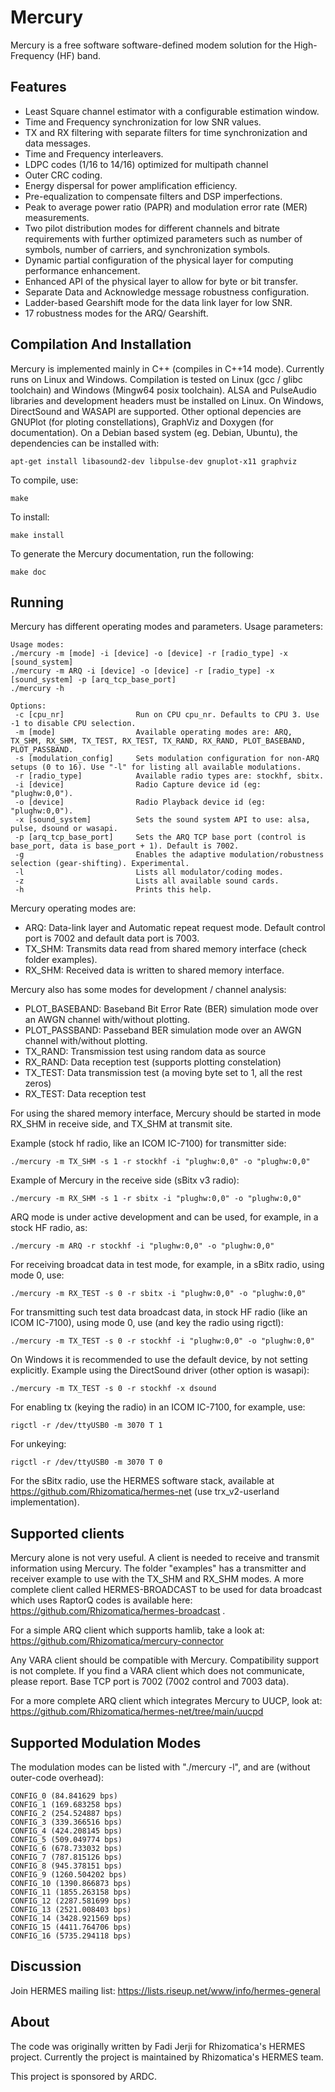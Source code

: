 # Mercury

Mercury is a free software software-defined modem solution for the High-Frequency (HF) band.

## Features

- Least Square channel estimator with a configurable estimation window.
- Time and Frequency synchronization for low SNR values.
- TX and RX filtering with separate filters for time synchronization and data messages.
- Time and Frequency interleavers.
- LDPC codes (1/16 to 14/16) optimized for multipath channel
- Outer CRC coding.
- Energy dispersal for power amplification efficiency.
- Pre-equalization to compensate filters and DSP imperfections.
- Peak to average power ratio (PAPR) and modulation error rate (MER) measurements.
- Two pilot distribution modes for different channels and bitrate requirements with further optimized parameters such as number of symbols, number of carriers, and synchronization symbols.
- Dynamic partial configuration of the physical layer for computing performance enhancement.
- Enhanced API of the physical layer to allow for byte or bit transfer.
- Separate Data and Acknowledge message robustness configuration.
- Ladder-based Gearshift mode for the data link layer for low SNR.
- 17 robustness modes for the ARQ/ Gearshift.


## Compilation And Installation

Mercury is implemented mainly in C++ (compiles in C++14 mode). Currently runs on Linux and Windows.
Compilation is tested on Linux (gcc / glibc toolchain) and Windows (Mingw64 posix toolchain). ALSA and PulseAudio libraries and development headers must be installed on Linux. On Windows, DirectSound and WASAPI are supported.
Other optional depencies are GNUPlot (for ploting constellations), GraphViz and Doxygen (for documentation). On
a Debian based system (eg. Debian, Ubuntu), the dependencies can be installed with:

```
apt-get install libasound2-dev libpulse-dev gnuplot-x11 graphviz
```
To compile, use:

```
make
```

To install:

```
make install
```

To generate the Mercury documentation, run the following:

```
make doc
```

## Running

Mercury has different operating modes and parameters. Usage parameters:

```
Usage modes: 
./mercury -m [mode] -i [device] -o [device] -r [radio_type] -x [sound_system]
./mercury -m ARQ -i [device] -o [device] -r [radio_type] -x [sound_system] -p [arq_tcp_base_port]
./mercury -h

Options:
 -c [cpu_nr]                Run on CPU cpu_nr. Defaults to CPU 3. Use -1 to disable CPU selection.
 -m [mode]                  Available operating modes are: ARQ, TX_SHM, RX_SHM, TX_TEST, RX_TEST, TX_RAND, RX_RAND, PLOT_BASEBAND, PLOT_PASSBAND.
 -s [modulation_config]     Sets modulation configuration for non-ARQ setups (0 to 16). Use "-l" for listing all available modulations.
 -r [radio_type]            Available radio types are: stockhf, sbitx.
 -i [device]                Radio Capture device id (eg: "plughw:0,0").
 -o [device]                Radio Playback device id (eg: "plughw:0,0").
 -x [sound_system]          Sets the sound system API to use: alsa, pulse, dsound or wasapi.
 -p [arq_tcp_base_port]     Sets the ARQ TCP base port (control is base_port, data is base_port + 1). Default is 7002.
 -g                         Enables the adaptive modulation/robustness selection (gear-shifting). Experimental.
 -l                         Lists all modulator/coding modes.
 -z                         Lists all available sound cards.
 -h                         Prints this help.
```

Mercury operating modes are:
- ARQ: Data-link layer and Automatic repeat request mode. Default control port is 7002 and default data port is 7003.
- TX_SHM: Transmits data read from shared memory interface (check folder examples).
- RX_SHM: Received data is written to shared memory interface.

Mercury also has some modes for development / channel analysis:
- PLOT_BASEBAND: Baseband Bit Error Rate (BER) simulation mode over an AWGN channel with/without plotting.
- PLOT_PASSBAND: Passeband BER simulation mode over an AWGN channel with/without plotting.
- TX_RAND: Transmission test using random data as source
- RX_RAND: Data reception test (supports plotting constelation)
- TX_TEST: Data transmission test (a moving byte set to 1, all the rest zeros)
- RX_TEST: Data reception test

For using the shared memory interface, Mercury should be started in mode RX_SHM in receive side, and TX_SHM at transmit site. 

Example (stock hf radio, like an ICOM IC-7100) for transmitter side:
```
./mercury -m TX_SHM -s 1 -r stockhf -i "plughw:0,0" -o "plughw:0,0"
```

Example of Mercury in the receive side (sBitx v3 radio):
```
./mercury -m RX_SHM -s 1 -r sbitx -i "plughw:0,0" -o "plughw:0,0"
```

ARQ mode is under active development and can be used, for example, in a stock HF radio, as:

```
./mercury -m ARQ -r stockhf -i "plughw:0,0" -o "plughw:0,0"
```

For receiving broadcat data in test mode, for example, in a sBitx radio, using mode 0, use:

```
./mercury -m RX_TEST -s 0 -r sbitx -i "plughw:0,0" -o "plughw:0,0"
```

For transmitting such test data broadcast data, in stock HF radio (like an ICOM IC-7100), using mode 0, use (and key the radio using rigctl):

```
./mercury -m TX_TEST -s 0 -r stockhf -i "plughw:0,0" -o "plughw:0,0"
```

On Windows it is recommended to use the default device, by not setting explicitly. Example using the DirectSound driver (other option is wasapi):

```
./mercury -m TX_TEST -s 0 -r stockhf -x dsound
```

For enabling tx (keying the radio) in an ICOM IC-7100, for example, use:

```
rigctl -r /dev/ttyUSB0 -m 3070 T 1
```

For unkeying:

```
rigctl -r /dev/ttyUSB0 -m 3070 T 0
```

For the sBitx radio, use the HERMES software stack, available at https://github.com/Rhizomatica/hermes-net (use trx_v2-userland implementation).

## Supported clients

Mercury alone is not very useful. A client is needed to receive and transmit information using Mercury. The folder "examples" has a transmitter and receiver example
to use with the TX_SHM and RX_SHM modes. A more complete client called HERMES-BROADCAST to be used for data broadcast which uses RaptorQ codes is available here: https://github.com/Rhizomatica/hermes-broadcast .

For a simple ARQ client which supports hamlib, take a look at: https://github.com/Rhizomatica/mercury-connector

Any VARA client should be compatible with Mercury. Compatibility support is not complete. If you
find a VARA client which does not communicate, please report. Base TCP port is 7002 (7002 control and 7003 data).

For a more complete ARQ client which integrates Mercury to UUCP, look at: https://github.com/Rhizomatica/hermes-net/tree/main/uucpd


## Supported Modulation Modes

The modulation modes can be listed with "./mercury -l", and are (without outer-code overhead):

```
CONFIG_0 (84.841629 bps)
CONFIG_1 (169.683258 bps)
CONFIG_2 (254.524887 bps)
CONFIG_3 (339.366516 bps)
CONFIG_4 (424.208145 bps)
CONFIG_5 (509.049774 bps)
CONFIG_6 (678.733032 bps)
CONFIG_7 (787.815126 bps)
CONFIG_8 (945.378151 bps)
CONFIG_9 (1260.504202 bps)
CONFIG_10 (1390.866873 bps)
CONFIG_11 (1855.263158 bps)
CONFIG_12 (2287.581699 bps)
CONFIG_13 (2521.008403 bps)
CONFIG_14 (3428.921569 bps)
CONFIG_15 (4411.764706 bps)
CONFIG_16 (5735.294118 bps)
```

## Discussion

Join HERMES mailing list:
https://lists.riseup.net/www/info/hermes-general


## About

The code was originally written by Fadi Jerji for Rhizomatica's HERMES project. Currently the project is maintained by Rhizomatica's HERMES team.

This project is sponsored by ARDC.
